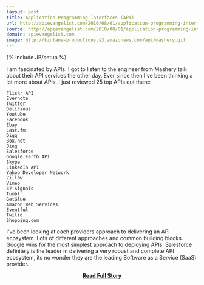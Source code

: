 ```yaml
---
layout: post
title: Application Programming Interfaces (API)
url: http://apievangelist.com/2010/08/01/application-programming-interfaces-api/
source: http://apievangelist.com/2010/08/01/application-programming-interfaces-api/
domain: apievangelist.com
image: http://kinlane-productions.s3.amazonaws.com/api/mashery.gif
---
```

{% include JB/setup %}<p>I am fascinated by APIs.  I got to listen to the engineer from Mashery talk about their API services the other day.  Ever since then I've been thinking a lot more about APIs.  I just reviewed 25 top APIs out there:

	Flickr API
	Evernote
	Twitter
	Delicious
	Youtube
	Facebook
	Ebay
	Last.fm
	Digg
	Box.net
	Bing
	Salesforce
	Google Earth API
	Skype
	LinkedIn API
	Yahoo Developer Network
	Zillow
	Vimeo
	37 Signals
	Tumblr
	GetGlue
	Amazon Web Services
	Eventful
	Twilio
	Shopping.com

I've been looking at each providers approach to delivering an API ecosystem.  Lots of different approaches and common building blocks.
Google wins for the most simplest approach to deploying APIs. Salesforce definitely is the leader in delivering a very robust and complete API ecosystem, its no wonder they are the leading Software as a Service (SaaS) provider.</p>
<center><p><a href="http://apievangelist.com/2010/08/01/application-programming-interfaces-api/" style='padding:25px; font-sze:18px; font-weight: bold;'>Read Full Story</a></p></center>
